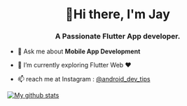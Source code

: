 <h1 align="center">👋Hi there, I'm Jay</h1>
<h3 align="center">A Passionate Flutter App developer.</h3>


- 💬  Ask me about **Mobile App Development**

- 🌱  I’m currently exploring Flutter Web ❤️

- 📫  reach me at Instagram : [@android_dev_tips](https://www.instagram.com/android_dev_tips/)


[![My github stats](https://github-readme-stats.vercel.app/api?username=JayMoliya33&hide=prs&count_private=true&show_icons=true&theme=radical)](https://github.com/JayMoliya33/github-readme-stats)
